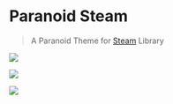 # Paranoid Steam
> A Paranoid Theme for [Steam](https://store.steampowered.com) Library

![](https://i.imgur.com/6rPk9f4.png)

![](https://i.imgur.com/mmlRf1R.png)

![](https://i.imgur.com/8XDzGY9.png)
